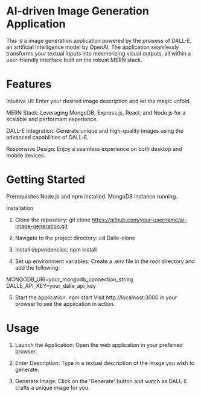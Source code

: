 # AI-driven Image Generation Application
This is a image generation application powered by the prowess of DALL-E, an artificial intelligence model by OpenAI. 
The application seamlessly transforms your textual inputs into mesmerizing visual outputs, 
all within a user-friendly interface built on the robust MERN stack.

# Features
Intuitive UI: Enter your desired image description and let the magic unfold.

MERN Stack: Leveraging MongoDB, Express.js, React, and Node.js for a scalable and performant experience.

DALL-E Integration: Generate unique and high-quality images using the advanced capabilities of DALL-E.

Responsive Design: Enjoy a seamless experience on both desktop and mobile devices.

# Getting Started

Prerequisites
Node.js and npm installed.
MongoDB instance running.

Installation

1. Clone the repository:
git clone https://github.com/your-username/ai-image-generation.git


2. Navigate to the project directory:
cd Dalle-clone


3. Install dependencies:
npm install

4. Set up environment variables: 
Create a .env file in the root directory and add the following:

MONGODB_URI=your_mongodb_connection_string
DALLE_API_KEY=your_dalle_api_key

5. Start the application:
npm start
Visit http://localhost:3000 in your browser to see the application in action.

# Usage
1. Launch the Application: Open the web application in your preferred browser.

2. Enter Description: Type in a textual description of the image you wish to generate.

3. Generate Image: Click on the 'Generate' button and watch as DALL-E crafts a unique image for you.

